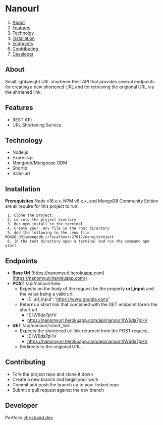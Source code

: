 # Nanourl

 1. [About](#About)
 2. [Features](#Features)
 3. [Technolgy](#Technology)
 4. [Installation](#Installation)
 5. [Endpoints](#Endpoints)
 6. [Contributing](#Contributing)
 7. [Developer](#Developer)

## About
Small lightweight URL shortener Rest API that provides several endpoints for creating a new shortened URL and for retrieving the origional URL via the shirtened link.

## Features

 - REST API
 - URL Shortening Service

## Technology

 - Node.js
 - Express.js
 - Mongodb/Mongoose ODM
 - Shortid
 - Valid-url

## Installation

**Prerequisites**
Node v16.x.x, NPM v8.x.x, and MongoDB Community Edition are all require for this project to run.

	 1. Clone the project.
	 2. cd into the project diectory
	 3. Run npm install in the terminal
	 4. Create your .env file in the root directory
	 5. Add the following to the .env file MONGO_URI=mongodb://localhost:27017/nanoitproject
	 6. In the root directory open a terminal and run the command npm start
		  

## Endpoints

- **Base Url** [https://nanomyurl.herokuapp.com](https://nanomyurl.herokuapp.com/)
- **POST** /api/nanourl/new
	 - Expects on the body of the request be the property **url_input** and the value being a valid url.
		 - IE 'url_input': 'https://www.google.com/'
	- Returns a short link that combined with the GET endpoint forms the short url. 
		- IE lW6da7pHV
		- https://nanomyurl.herokuapp.com/api/nanourl/lW6da7pHV 
 - **GET** /api/nanourl/:short_link
   - Expects the shortened url link returned from the POST request.
	   - IE lW6da7pHV
	   - https://nanomyurl.herokuapp.com/api/nanourl/lW6da7pHV
	- Redirects to the origional URL.


## Contributing
	

 - Fork the project repo and clone it down
 - Create a new branch and begin your work
 - Commit and push the branch up to your forked repo
 - Submit a pull request against the dev branch


## Developer
Portfolio
[chrisbaird.dev](https://chrisbairddev.herokuapp.com/)
